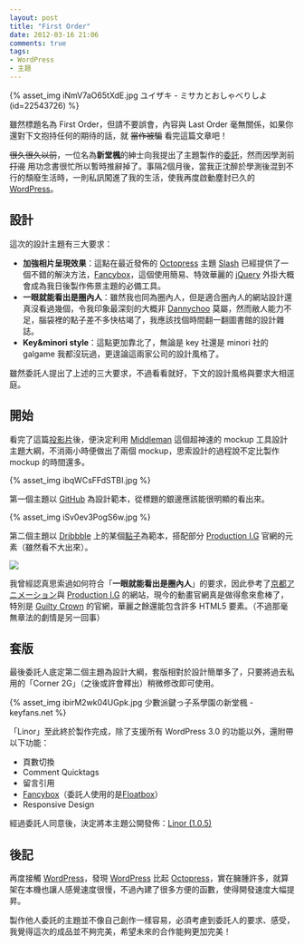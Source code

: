 ```yaml
---
layout: post
title: "First Order"
date: 2012-03-16 21:06
comments: true
tags:
- WordPress
- 主題
---
```

{% asset_img iNmV7aO65tXdE.jpg ユイザキ - ミサカとおしゃべりしよ (id=22543726) %}

雖然標題名為 First Order，但請不要誤會，內容與 Last Order 毫無關係，如果你還對下文抱持任何的期待的話，就 <del>當作被騙</del> 看完這篇文章吧！

<del>很久很久以前</del>，一位名為**新堂楓**的紳士向我提出了主題製作的[委託](http://zespia.tw/blog/2011/05/27/corner-theme/#comment-418034559)，然而因學測前 <del>打混</del> 用功念書很忙所以暫時推辭掉了。事隔2個月後，當我正沈醉於學測後混到不行的頹廢生活時，一則私訊闖進了我的生活，使我再度啟動塵封已久的 [WordPress]。

<!-- more -->

## 設計

這次的設計主題有三大要求：

- **加強相片呈現效果**：這點在最近發佈的 [Octopress] 主題 [Slash](http://zespia.tw/Octopress-Theme-Slash/index_tw.html) 已經提供了一個不錯的解決方法，[Fancybox]，這個使用簡易、特效華麗的 [jQuery] 外掛大概會成為我日後製作佈景主題的必備工具。
- **一眼就能看出是圈內人**：雖然我也同為圈內人，但是適合圈內人的網站設計還真沒看過幾個，令我印象最深刻的大概非 [Dannychoo] 莫屬，然而敝人能力不足，腦袋裡的點子差不多快枯竭了，我應該找個時間翻一翻圖書館的設計雜誌。
- **Key&minori style**：這點更加靠北了，無論是 key 社還是 minori 社的 galgame 我都沒玩過，更遑論這兩家公司的設計風格了。

雖然委託人提出了上述的三大要求，不過看看就好，下文的設計風格與要求大相逕庭。

## 開始

看完了這篇[投影片](http://www.slideshare.net/EvenWu/middleman)後，便決定利用 [Middleman] 這個超神速的 mockup 工具設計主題大綱，不消兩小時便做出了兩個 mockup，思索設計的過程說不定比製作 mockup 的時間還多。

{% asset_img ibqWCsFFdSTBI.jpg %}

第一個主題以 [GitHub] 為設計範本，從標題的銀邊應該能很明顯的看出來。

{% asset_img iSv0ev3PogS6w.jpg %}

第二個主題以 [Dribbble] 上的某個[點子](http://dribbble.com/shots/438559-Pointz-Map-based-service?list=tags&tag=web)為範本，搭配部分 [Production I.G] 官網的元素（雖然看不大出來）。

![](http://i.minus.com/ind9tU2HtpOTz.jpg)


我曾經認真思索過如何符合「**一眼就能看出是圈內人**」的要求，因此參考了[京都アニメーション]與 [Production I.G] 的網站，現今的動畫官網真是做得愈來愈棒了，特別是 [Guilty Crown] 的官網，華麗之餘還能包含許多 HTML5 要素。（不過那毫無章法的劇情是另一回事）

## 套版

最後委託人底定第二個主題為設計大綱，套版相對於設計簡單多了，只要將過去私用的「Corner 2G」（之後或許會釋出）稍微修改即可使用。

{% asset_img ibirM2wk04UGpk.jpg 少數派鍵っ子系學園の新堂楓 - keyfans.net %}

「Linor」至此終於製作完成，除了支援所有 WordPress 3.0 的功能以外，還附帶以下功能：

- 頁數切換
- Comment Quicktags
- 留言引用
- [Fancybox]（委託人使用的是[Floatbox](http://floatboxjs.com/)）
- Responsive Design

經過委託人同意後，決定將本主題公開發佈：[Linor (1.0.5)](http://zespia.tw/themes/linor/linor-1.0.5.zip)

## 後記

再度接觸 [WordPress]，發現 [WordPress] 比起 [Octopress]，實在臃腫許多，就算架在本機也讓人感覺速度很慢，不過內建了很多方便的函數，使得開發速度大幅提昇。

製作他人委託的主題並不像自己創作一樣容易，必須考慮到委託人的要求、感受，我覺得這次的成品並不夠完美，希望未來的合作能夠更加完美！

[WordPress]: http://wordpress.org/
[Octopress]: http://octopress.org/
[Fancybox]: http://fancyapps.com/fancybox/
[jQuery]: http://jquery.com/
[Dannychoo]: http://www.dannychoo.com/
[Middleman]: http://middlemanapp.com/
[GitHub]: https://github.com
[Dribbble]: http://dribbble.com/
[Production I.G]: http://www.production-ig.co.jp/
[京都アニメーション]: http://www.kyotoanimation.co.jp/
[Guilty Crown]: http://www.guilty-crown.jp/
